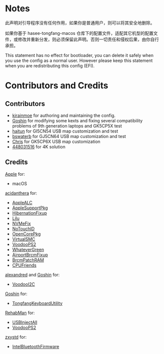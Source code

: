 # Notes

此声明对引导程序没有任何作用，如果你是普通用户，则可以将其安全地删除。

如果你基于 hasee-tongfang-macos 仓库下的配置文件，适配其它机型的配置文件，或修改并重新分发，则必须保留此声明。否则一切责任和侵权后果，由你自行承担。

This statement has no effect for bootloader, you can delete it safely when you use the config as a normal user. However please keep this statement when you are redistributing this config (EFI). 

# Contributors and Credits

## Contributors

- [kirainmoe](https://github.com/kirainmoe) for authoring and maintaining the config.
- [Goshin](https://github.com/Goshin) for modifying some kexts and fixing several compatibility problems of 9th generation laptops and GK5CP5X test
- [haitun](#) for GI5CN54 USB map customization and test
- [bswaterb](#) for GJ5CN64 USB map customization and test
- [Chris](#) for GK5CP6X USB map customization
- [448031516](https://github.com/448031516) for 4K solution


## Credits

[Apple](https://apple.com) for:

- macOS

[acidanthera](https://github.com/acidanthera) for:
- [AppleALC](https://github.com/acidanthera/AppleALC)
- [AppleSupportPkg](https://github.com/acidanthera/AppleSupportPkg)
- [HibernationFixup](https://github.com/acidanthera/HibernationFixup)
- [Lilu](https://github.com/acidanthera/Lilu)
- [NVMeFix](https://github.com/acidanthera/NVMeFix)
- [NoTouchID](https://github.com/acidanthera/NoTouchID)
- [OpenCorePkg](https://github.com/acidanthera/OpenCorePkg)
- [VirtualSMC](https://github.com/acidanthera/VirtualSMC)
- [VoodooPS2](https://github.com/acidanthera/VoodooPS2)
- [WhateverGreen](https://github.com/acidanthera/WhateverGreen)
- [AirportBrcmFixup](https://github.com/acidanthera/AirportBrcmFixup)
- [BrcmPatchRAM](https://github.com/acidanthera/BrcmPatchRAM)
- [CPUFriends](https://github.com/acidanthera/CPUFriends)

[alexandred](https://github.com/alexandred) and [Goshin](https://github.com/Goshin) for:

- [VoodooI2C](https://github.com/alexandred/VoodooI2C)

[Goshin](https://github.com/Goshin) for:

- [TongfangKeyboardUtility](https://github.com/Goshin/TongfangKeyboardUtility)

[RehabMan](https://github.com/RehabMan) for:

- [USBInjectAll](https://github.com/RehabMan/USBInjectAll)
- [VoodooPS2](https://github.com/RehabMan/VoodooPS2)

[zxystd](https://github.com/zxystd) for:

- [IntelBluetoothFirmware](https://github.com/zxystd/IntelBluetoothFirmware)
